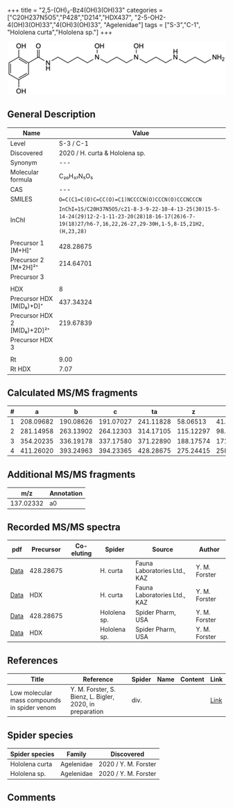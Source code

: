 +++
title = "2,5-(OH)₂-Bz4(OH)3(OH)33"
categories = ["C20H237N5O5","P428","D214","HDX437",
"2-5-OH2-4(OH)3(OH)33","4(OH)3(OH)33",
"Agelenidae"]
tags = ["S-3","C-1",
"Hololena curta","Hololena sp."]
+++

![](/img/2-5-OH2-Bz4(OH)3(OH)33.png)

## General Description

| Name                       | Value              |
|----------------------------|--------------------|
| Level                      | S-3 / C-1          |
| Discovered                 | 2020 / H. curta & Hololena sp. |
| Synonym                    | ---                |
| Molecular formula          | C₂₀H₃₇N₅O₅                   |
| CAS                        | ---                |
| SMILES | `O=C(C1=C(O)C=CC(O)=C1)NCCCCN(O)CCCN(O)CCCNCCCN`  |
| InChI  | `InChI=1S/C20H37N5O5/c21-8-3-9-22-10-4-13-25(30)15-5-14-24(29)12-2-1-11-23-20(28)18-16-17(26)6-7-19(18)27/h6-7,16,22,26-27,29-30H,1-5,8-15,21H2,(H,23,28)`  |
|                            |                    |
| Precursor 1 [M+H]⁺       | 428.28675      |
| Precursor 2 [M+2H]²⁺        | 214.64701       |
| Precursor 3                |                    |
|                            |                    |
| HDX                        | 8                   |
| Precursor HDX   [M(D₈)+D]⁺   | 437.34324                   |
| Precursor HDX 2 [M(D₈)+2D]²⁺ | 219.67839                   |
| Precursor HDX 3            |                    |
|                            |                    |
| Rt                         | 9.00                   |
| Rt HDX                     | 7.07                   |

## Calculated MS/MS fragments

| # | a         | b         | c         | ta        | z         | y         | tz        |
|---|-----------|-----------|-----------|-----------|-----------|-----------|-----------|
| 1 | 208.09682 | 190.08626 | 191.07027 | 241.11828 | 58.06513 | 41.03858 | 75.09167 |
| 2 | 281.14958 | 263.13902 | 264.12303 | 314.17105 | 115.12297 | 98.09643 | 148.14444 |
| 3 | 354.20235 | 336.19178 | 337.17580 | 371.22890 | 188.17574 | 171.14919 | 221.19720 |
| 4 | 411.26020 | 393.24963 | 394.23365 | 428.28675 | 275.24415 | 258.21760 | 292.27070 |

## Additional MS/MS fragments

| m/z       | Annotation |
|-----------|------------|
| 137.02332 | a0         |

## Recorded MS/MS spectra

| pdf                                             | Precursor | Co-eluting | Spider      | Source                       | Author        |
|-------------------------------------------------|-----------|------------|-------------|------------------------------|---------------|
| [Data](/pdf/H-curta/428_2-5-OH2-Bz4(OH)3(OH)33_Hc.pdf) | 428.28675 |           | H. curta | Fauna Laboratories Ltd., KAZ | Y. M. Forster |
| [Data](/pdf/H-curta/428_2-5-OH2-Bz4(OH)3(OH)33_Hc_HDX.pdf) | HDX |           | H. curta | Fauna Laboratories Ltd., KAZ | Y. M. Forster |
| [Data](/pdf/Hololena-sp/428_2-5-OH2-Bz4(OH)3(OH)33_Ho-sp.pdf) | 428.28675 |           | Hololena sp. | Spider Pharm, USA | Y. M. Forster |
| [Data](/pdf/Hololena-sp/428_2-5-OH2-Bz4(OH)3(OH)33_Ho-sp_HDX.pdf) | HDX |           | Hololena sp. | Spider Pharm, USA | Y. M. Forster |


## References

| Title | Reference | Spider | Name | Content | Link |
|-------|-----------|--------|------|---------|------|
| Low molecular mass compounds in spider venom      | Y. M. Forster, S. Bienz, L. Bigler, 2020, in preparation          | div.       |   |   | [Link](unknown) |

## Spider species

| Spider species     | Family     | Discovered           |
|--------------------|------------|----------------------|
| Hololena curta | Agelenidae | 2020 / Y. M. Forster |
| Hololena sp. | Agelenidae | 2020 / Y. M. Forster |


## Comments